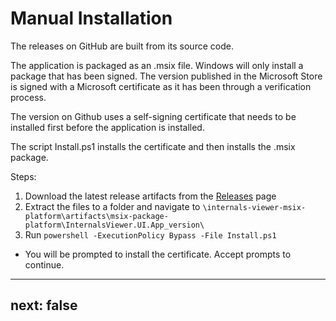 # Manual Installation

The releases on GitHub are built from its source code.

The application is packaged as an .msix file. Windows will only install a package that has been signed. The version published in the Microsoft Store is signed with a Microsoft certificate as it has been through a verification process.

The version on Github uses a self-signing certificate that needs to be installed first before the application is installed.

The script Install.ps1 installs the certificate and then installs the .msix package.

Steps:

1. Download the latest release artifacts from the [Releases](https://github.com/danny-sg/internals-viewer/releases) page
2. Extract the files to a folder and navigate to `\internals-viewer-msix-platform\artifacts\msix-package-platform\InternalsViewer.UI.App_version\`
3. Run `powershell -ExecutionPolicy Bypass -File Install.ps1`
- You will be prompted to install the certificate. Accept prompts to continue.

---
next: false
---